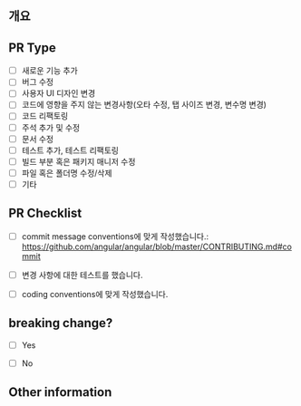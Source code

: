 ## 개요
<!---- 변경 사항 및 관련 이슈에 대해 간단하게 작성해주세요. 어떻게보다 무엇을 왜 수정했는지 설명해주세요. -->

<!---- Resolves: #(Isuue Number) -->

## PR Type

- [ ] 새로운 기능 추가
- [ ] 버그 수정
- [ ] 사용자 UI 디자인 변경
- [ ] 코드에 영향을 주지 않는 변경사항(오타 수정, 탭 사이즈 변경, 변수명 변경)
- [ ] 코드 리팩토링
- [ ] 주석 추가 및 수정
- [ ] 문서 수정
- [ ] 테스트 추가, 테스트 리팩토링
- [ ] 빌드 부분 혹은 패키지 매니저 수정
- [ ] 파일 혹은 폴더명 수정/삭제
- [ ] 기타

## PR Checklist

- [ ] commit message conventions에 맞게 작성했습니다.: https://github.com/angular/angular/blob/master/CONTRIBUTING.md#commit 
- [ ] 변경 사항에 대한 테스트를 했습니다.
- [ ] coding conventions에 맞게 작성했습니다.


## breaking change?

- [ ] Yes
- [ ] No


<!-- If this PR contains a breaking change, please describe the impact and migration path for existing applications below. -->


## Other information
